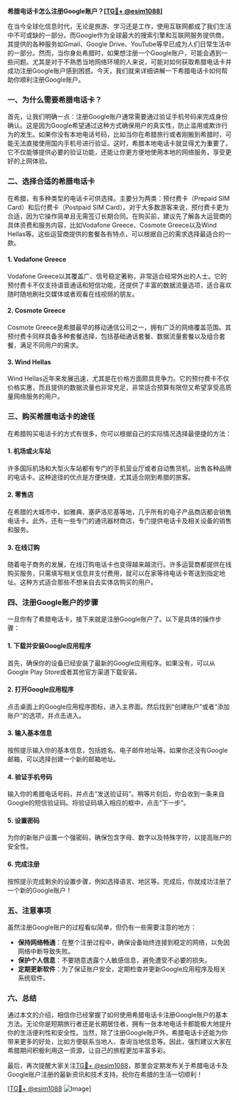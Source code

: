 **希腊电话卡怎么注册Google账户？[[TG💪+ @esim1088](https://t.me/s/esim1088)]**

在当今全球化信息时代，无论是旅游、学习还是工作，使用互联网都成了我们生活中不可或缺的一部分。而Google作为全球最大的搜索引擎和互联网服务提供商，其提供的各种服务如Gmail、Google Drive、YouTube等早已成为人们日常生活中的一部分。然而，当你身处希腊时，如果想注册一个Google账户，可能会遇到一些问题。尤其是对于不熟悉当地网络环境的人来说，可能对如何获取希腊电话卡并成功注册Google账户感到困惑。今天，我们就来详细讲解一下希腊电话卡如何帮助你顺利注册Google账户。

### 一、为什么需要希腊电话卡？

首先，让我们明确一点：注册Google账户通常需要通过验证手机号码来完成身份确认。这是因为Google希望通过这种方式确保用户的真实性，防止滥用或欺诈行为的发生。如果你没有本地电话号码，比如当你在希腊旅行或者刚搬到希腊时，可能无法直接使用国内手机号进行验证。这时，希腊本地电话卡就显得尤为重要了。它不仅能够提供必要的验证功能，还能让你更方便地使用本地的网络服务，享受更好的上网体验。

### 二、选择合适的希腊电话卡

在希腊，有多种类型的电话卡可供选择。主要分为两类：预付费卡（Prepaid SIM Card）和后付费卡（Postpaid SIM Card）。对于大多数游客来说，预付费卡更为合适，因为它操作简单且无需签订长期合同。在购买前，建议先了解各大运营商的具体资费和服务内容，比如Vodafone Greece、Cosmote Greece以及Wind Hellas等。这些运营商提供的套餐各有特点，可以根据自己的需求选择最适合的一款。

#### 1. **Vodafone Greece**
Vodafone Greece以其覆盖广、信号稳定著称，非常适合经常外出的人士。它的预付费卡不仅支持语音通话和短信功能，还提供了丰富的数据流量选项，适合喜欢随时随地刷社交媒体或者观看在线视频的朋友。

#### 2. **Cosmote Greece**
Cosmote Greece是希腊最早的移动通信公司之一，拥有广泛的网络覆盖范围。其预付费卡同样具备多种套餐选择，包括基础通话套餐、数据流量套餐以及组合套餐，满足不同用户的需求。

#### 3. **Wind Hellas**
Wind Hellas近年来发展迅速，尤其是在价格方面颇具竞争力。它的预付费卡不仅价格实惠，而且提供的数据流量也非常充足，非常适合预算有限但又希望享受高质量网络服务的用户。

### 三、购买希腊电话卡的途径

在希腊购买电话卡的方式有很多，你可以根据自己的实际情况选择最便捷的方法：

#### 1. **机场或火车站**
许多国际机场和大型火车站都有专门的手机营业厅或者自动售货机，出售各种品牌的电话卡。这种途径的优点是方便快捷，尤其适合刚到希腊的旅客。

#### 2. **零售店**
在希腊的大城市中，如雅典、塞萨洛尼基等地，几乎所有的电子产品商店都会销售电话卡。此外，还有一些专门的通讯器材商店，专门提供电话卡及相关设备的销售和服务。

#### 3. **在线订购**
随着电子商务的发展，在线订购电话卡也变得越来越流行。许多运营商都提供在线购买服务，只需填写相关信息并支付费用，就可以在家等待电话卡寄送到指定地址。这种方式适合那些不想亲自去实体店购买的用户。

### 四、注册Google账户的步骤

一旦你有了希腊电话卡，接下来就是注册Google账户了。以下是具体的操作步骤：

#### 1. **下载并安装Google应用程序**
首先，确保你的设备已经安装了最新的Google应用程序。如果没有，可以从Google Play Store或者其他官方渠道下载安装。

#### 2. **打开Google应用程序**
点击桌面上的Google应用程序图标，进入主界面。然后找到“创建账户”或者“添加账户”的选项，并点击进入。

#### 3. **输入基本信息**
按照提示输入你的基本信息，包括姓名、电子邮件地址等。如果你还没有Google邮箱，可以选择创建一个新的邮箱地址。

#### 4. **验证手机号码**
输入你的希腊电话号码，并点击“发送验证码”。稍等片刻后，你会收到一条来自Google的短信验证码。将验证码填入相应的框中，点击“下一步”。

#### 5. **设置密码**
为你的新账户设置一个强密码，确保包含字母、数字以及特殊字符，以提高账户的安全性。

#### 6. **完成注册**
按照提示完成剩余的设置步骤，例如选择语言、地区等。完成后，你就成功注册了一个新的Google账户！

### 五、注意事项

虽然注册Google账户的过程看似简单，但仍有一些需要注意的地方：

- **保持网络畅通**：在整个注册过程中，确保设备始终连接到稳定的网络，以免因网络中断导致失败。
- **保护个人信息**：不要随意透露个人敏感信息，避免遭受不必要的损失。
- **定期更新软件**：为了保证账户安全，定期检查并更新Google应用程序及相关系统软件。

### 六、总结

通过本文的介绍，相信你已经掌握了如何使用希腊电话卡注册Google账户的基本方法。无论你是短期旅行者还是长期居住者，拥有一张本地电话卡都能极大地提升你的生活便利性和安全性。当然，除了注册Google账户外，希腊电话卡还能为你带来更多的好处，比如方便联系当地人、查询当地信息等。因此，强烈建议大家在希腊期间积极利用这一资源，让自己的旅程更加丰富多彩。

最后，再次提醒大家关注[TG💪+ @esim1088](https://t.me/s/esim1088)，那里会定期发布关于希腊电话卡及Google账户注册的最新资讯和技术支持。祝你在希腊的生活一切顺利！

[[TG💪+ @esim1088](https://t.me/s/esim1088) ![Image](https://i.postimg.cc/4NQfJmqS/Snipaste-2025-05-13-00-14-12.png)]